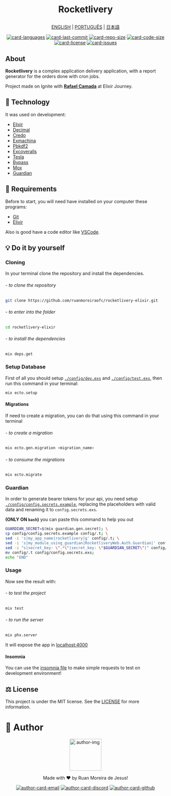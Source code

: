 <h1 align='center'>

Rocketlivery

</h1>

<div align="center">

[ENGLISH][lang-en]
|
[PORTUGUÊS][lang-pt]
|
[日本語][lang-jp]

</div>

<div align="center">

[![card-languages]][btn-null]
[![card-last-commit]][btn-null]
[![card-repo-size]][btn-goto-clone]
[![card-code-size]][btn-null]
[![card-license]][btn-goto-license]
[![card-issues]][btn-goto-issues]

</div>

## About <span id="id-about"/>

**Rocketlivery** is a complex application delivery application, with a report generator for the orders done with cron jobs.

Project made on Ignite with **[Rafael Camada][btn-tutor]** at Elixir Journey.

## :triangular_ruler: Technology <span id="id-about"/>

It was used on development:

- [Elixir]
- [Decimal]
- [Credo]
- [Exmachina]
- [Pbkdf2][pbkdf2_elixir]
- [Excoveralls]
- [Tesla]
- [Bypass]
- [Mox]
- [Guardian]

## :electric_plug: Requirements <span id="id-clone"/>

Before to start, you will need have installed on your computer these programs:

- [Git][btn-git]
- [Elixir][btn-elixir]

Also is good have a code editor like [VSCode][btn-vscode].

## :bulb: Do it by yourself

### Cloning

In your terminal clone the repository and install the dependencies.

###### - to clone the repository

```bash
git clone https://github.com/ruanmoreiraofc/rocketlivery-elixir.git
```

###### - to enter into the folder

```bash
cd rocketlivery-elixir
```

###### - to install the dependencies

```bash
mix deps.get
```

### Setup Database

First of all you should setup [`./config/dev.exs`][btn-example-config-dev] and
[`./config/test.exs`][btn-example-config-test], then run this command in your terminal:

```bash
mix ecto.setup
```

#### Migrations

If need to create a migration, you can do that using this command in your terminal

###### - to create a migration

```bash
mix ecto.gen.migration <migration_name>
```

###### - to consume the migrations

```bash
mix ecto.migrate
```

### Guardian

In order to generate bearer tokens for your api, you need setup [`./config/config.secrets.example`][btn-example-config-secrets], replacing the placeholders with valid data and renaming it to `config.secrets.exs`.

**(ONLY ON `bash`)** you can paste this command to help you out

```bash
GUARDIAN_SECRET=$(mix guardian.gen.secret); \
cp config/config.secrets.example config/.t; \
sed -i 's|my_app_name|rocketlivery|g' config/.t; \
sed -i 's|my_module_using_guardian|RocketliveryWeb.Auth.Guardian|' config/.t; \
sed -i "s|secret_key: \".*\"|secret_key: \"$GUARDIAN_SECRET\"|" config/.t; \
mv config/.t config/config.secrets.exs;
echo "END"
```

### Usage

Now see the result with:

###### - to test the project

```bash
mix test
```

###### - to run the server

```bash
mix phx.server
```

It will expose the app in [localhost:4000][btn-localhost]

#### Insomnia

You can use the [insomnia file][btn-example-insomnia] to make simple requests to test on development environment!

## :balance_scale: License <span id="id-license"/>

This project is under the MIT license. See the [LICENSE][btn-license] for more information.

# :boy: Author <span id="id-author"/>

<div align="center">

  <p>
    <img
      alt="author-img"
      title="Ruan Moreira de Jesus"
      width="100"
      src="https://github.com/ruanmoreiraofc.png">
  </p>

  <!-- ![author-img] does not work with Github's default profile image -->

Made with :heart: by Ruan Moreira de Jesus!

[![author-card-email]][author-btn-email]
[![author-card-discord]][author-btn-discord]
[![author-card-github]][author-btn-github]

</div>

<!--
  ***---- VARIABLES ----***
-->

[btn-null]: #

<!-- *** AUTHOR *** -->

[author-img]: https://github.com/ruanmoreiraofc.png?size=100 "Ruan Moreira de Jesus"
[author-card-email]: https://img.shields.io/badge/Email--$?style=social&logo=microsoft-outlook
[author-card-discord]: https://img.shields.io/badge/Discord--$?style=social&logo=discord
[author-card-github]: https://img.shields.io/github/followers/ruanmoreiraofc?style=social
[author-btn-email]: mailto:ruanmoreiraofc@hotmail.com "Get in touch!"
[author-btn-discord]: #RuanMoreiraOfc#7904 "RuanMoreiraOfc#7904"
[author-btn-github]: https://github.com/ruanmoreiraofc "Github Profile"

<!-- *** LANGUAGES README *** -->

[lang-en]: #
[lang-pt]: #
[lang-jp]: #

<!-- *** INFO CARDS *** -->

[card-languages]: https://img.shields.io/github/languages/count/ruanmoreiraofc/rocketlivery-elixir?style=for-the-badge&label=Languages
[card-last-commit]: https://img.shields.io/github/last-commit/ruanmoreiraofc/rocketlivery-elixir?style=for-the-badge&label=Last%20Commit
[card-repo-size]: https://img.shields.io/github/repo-size/ruanmoreiraofc/rocketlivery-elixir?style=for-the-badge&label=Repo%20Size
[card-code-size]: https://img.shields.io/github/languages/code-size/ruanmoreiraofc/rocketlivery-elixir?style=for-the-badge&label=Code%20Size
[card-license]: https://img.shields.io/github/license/ruanmoreiraofc/rocketlivery-elixir?style=for-the-badge&label=License
[card-issues]: https://img.shields.io/github/issues/ruanmoreiraofc/rocketlivery-elixir?style=for-the-badge

<!-- *** MAIN BUTTONS *** -->

[btn-tutor]: https://github.com/rafaelcamarda "Rocketseat Educator"
[btn-git]: https://git-scm.com
[btn-elixir]: https://elixir-lang.org/install.html
[btn-vscode]: https://code.visualstudio.com
[btn-goto-clone]: #id-clone
[btn-goto-license]: #id-license
[btn-goto-issues]: https://github.com/ruanmoreiraofc/rocketlivery-elixir/issues?q=is%3Aopen
[btn-localhost]: http://localhost:4000
[btn-example-config-dev]: ./config/dev.exs
[btn-example-config-secrets]: ./config/config.secrets.example
[btn-example-config-test]: ./config/test.exs
[btn-example-insomnia]: insomnia.json
[btn-license]: LICENSE

<!-- *** TECHNOLOGY *** -->

[elixir]: https://elixir-lang.org
[credo]: https://github.com/rrrene/credo
[exmachina]: https://github.com/thoughtbot/ex_machina
[decimal]: https://github.com/ericmj/decimal
[pbkdf2_elixir]: https://github.com/riverrun/pbkdf2_elixir
[excoveralls]: https://github.com/parroty/excoveralls
[tesla]: https://github.com/elixir-tesla/tesla
[bypass]: https://github.com/PSPDFKit-labs/bypass
[mox]: https://github.com/dashbitco/mox
[guardian]: https://github.com/ueberauth/guardian

